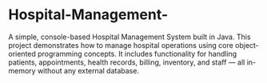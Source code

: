 # Hospital-Management-
A simple, console-based Hospital Management System built in Java. This project demonstrates how to manage hospital operations using core object-oriented programming concepts. It includes functionality for handling patients, appointments, health records, billing, inventory, and staff — all in-memory without any external database.
